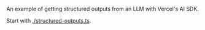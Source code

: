 An example of getting structured outputs from an LLM with Vercel's AI SDK.

Start with [./structured-outputs.ts](./structured-outputs.ts).
